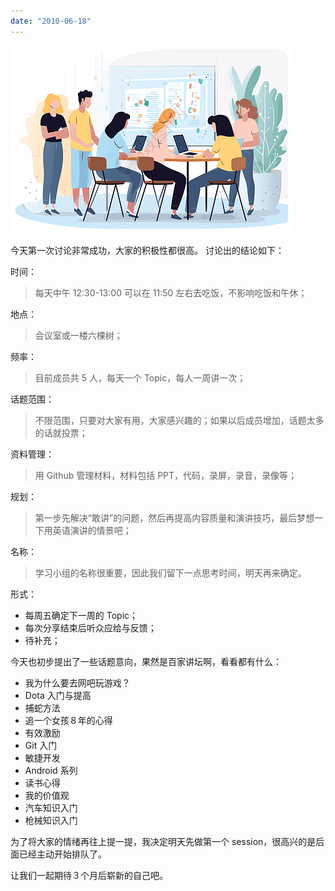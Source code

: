 ```yaml
---
date: "2010-06-18"
---
```


<img src='/_image/image_2023-11-05-20-23-36.png'>

今天第一次讨论非常成功，大家的积极性都很高。
讨论出的结论如下：

时间：

> 每天中午 12:30-13:00 可以在 11:50 左右去吃饭，不影响吃饭和午休；

地点：

> 会议室或一楼六棵树；

频率：

> 目前成员共 5 人，每天一个 Topic，每人一周讲一次；

话题范围：

> 不限范围，只要对大家有用，大家感兴趣的；如果以后成员增加，话题太多的话就投票；

资料管理：

> 用 Github 管理材料，材料包括 PPT，代码，录屏，录音，录像等；

规划：

> 第一步先解决“敢讲”的问题，然后再提高内容质量和演讲技巧，最后梦想一下用英语演讲的情景吧；

名称：

> 学习小组的名称很重要，因此我们留下一点思考时间，明天再来确定。

形式：

-   每周五确定下一周的 Topic；
-   每次分享结束后听众应给与反馈；
-   待补充；

今天也初步提出了一些话题意向，果然是百家讲坛啊，看看都有什么：

-   我为什么要去网吧玩游戏？
-   Dota 入门与提高
-   捕蛇方法
-   追一个女孩８年的心得
-   有效激励
-   Git 入门
-   敏捷开发
-   Android 系列
-   读书心得
-   我的价值观
-   汽车知识入门
-   枪械知识入门

为了将大家的情绪再往上提一提，我决定明天先做第一个 session，很高兴的是后面已经主动开始排队了。

让我们一起期待３个月后崭新的自己吧。
